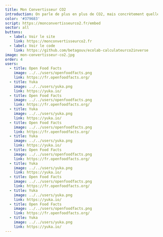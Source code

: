 ```yaml
---
title: Mon Convertisseur CO2
introduction: On parle de plus en plus de CO2, mais concrètement quelles sont les émissions pour fabriquer et consommer les objets qui nous entourent ?
color: '#379683'
script: https://monconvertisseurco2.fr/embed
sector: all
buttons:
  - label: Voir le site
    link: https://monconvertisseurco2.fr
  - label: Voir le code
    link: https://github.com/betagouv/ecolab-calculateurco2inverse
image: mon-convertisseur-co2.jpg
order: 4
users:
  - title: Open Food Facts
    image: ../../users/openfoodfacts.png
    link: https://fr.openfoodfacts.org/
  - title: Yuka
    image: ../../users/yuka.png
    link: https://yuka.io/
  - title: Open Food Facts
    image: ../../users/openfoodfacts.png
    link: https://fr.openfoodfacts.org/
  - title: Yuka
    image: ../../users/yuka.png
    link: https://yuka.io/
  - title: Open Food Facts
    image: ../../users/openfoodfacts.png
    link: https://fr.openfoodfacts.org/
  - title: Yuka
    image: ../../users/yuka.png
    link: https://yuka.io/
  - title: Open Food Facts
    image: ../../users/openfoodfacts.png
    link: https://fr.openfoodfacts.org/
  - title: Yuka
    image: ../../users/yuka.png
    link: https://yuka.io/
  - title: Open Food Facts
    image: ../../users/openfoodfacts.png
    link: https://fr.openfoodfacts.org/
  - title: Yuka
    image: ../../users/yuka.png
    link: https://yuka.io/
  - title: Open Food Facts
    image: ../../users/openfoodfacts.png
    link: https://fr.openfoodfacts.org/
  - title: Yuka
    image: ../../users/yuka.png
    link: https://yuka.io/
---
```

